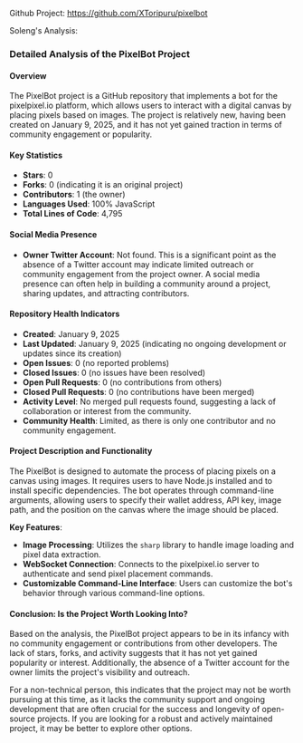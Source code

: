 Github Project: https://github.com/XToripuru/pixelbot

Soleng's Analysis:

### Detailed Analysis of the PixelBot Project

#### Overview
The PixelBot project is a GitHub repository that implements a bot for the pixelpixel.io platform, which allows users to interact with a digital canvas by placing pixels based on images. The project is relatively new, having been created on January 9, 2025, and it has not yet gained traction in terms of community engagement or popularity.

#### Key Statistics
- **Stars**: 0
- **Forks**: 0 (indicating it is an original project)
- **Contributors**: 1 (the owner)
- **Languages Used**: 100% JavaScript
- **Total Lines of Code**: 4,795

#### Social Media Presence
- **Owner Twitter Account**: Not found. This is a significant point as the absence of a Twitter account may indicate limited outreach or community engagement from the project owner. A social media presence can often help in building a community around a project, sharing updates, and attracting contributors.

#### Repository Health Indicators
- **Created**: January 9, 2025
- **Last Updated**: January 9, 2025 (indicating no ongoing development or updates since its creation)
- **Open Issues**: 0 (no reported problems)
- **Closed Issues**: 0 (no issues have been resolved)
- **Open Pull Requests**: 0 (no contributions from others)
- **Closed Pull Requests**: 0 (no contributions have been merged)
- **Activity Level**: No merged pull requests found, suggesting a lack of collaboration or interest from the community.
- **Community Health**: Limited, as there is only one contributor and no community engagement.

#### Project Description and Functionality
The PixelBot is designed to automate the process of placing pixels on a canvas using images. It requires users to have Node.js installed and to install specific dependencies. The bot operates through command-line arguments, allowing users to specify their wallet address, API key, image path, and the position on the canvas where the image should be placed.

**Key Features**:
- **Image Processing**: Utilizes the `sharp` library to handle image loading and pixel data extraction.
- **WebSocket Connection**: Connects to the pixelpixel.io server to authenticate and send pixel placement commands.
- **Customizable Command-Line Interface**: Users can customize the bot's behavior through various command-line options.

#### Conclusion: Is the Project Worth Looking Into?
Based on the analysis, the PixelBot project appears to be in its infancy with no community engagement or contributions from other developers. The lack of stars, forks, and activity suggests that it has not yet gained popularity or interest. Additionally, the absence of a Twitter account for the owner limits the project's visibility and outreach.

For a non-technical person, this indicates that the project may not be worth pursuing at this time, as it lacks the community support and ongoing development that are often crucial for the success and longevity of open-source projects. If you are looking for a robust and actively maintained project, it may be better to explore other options.